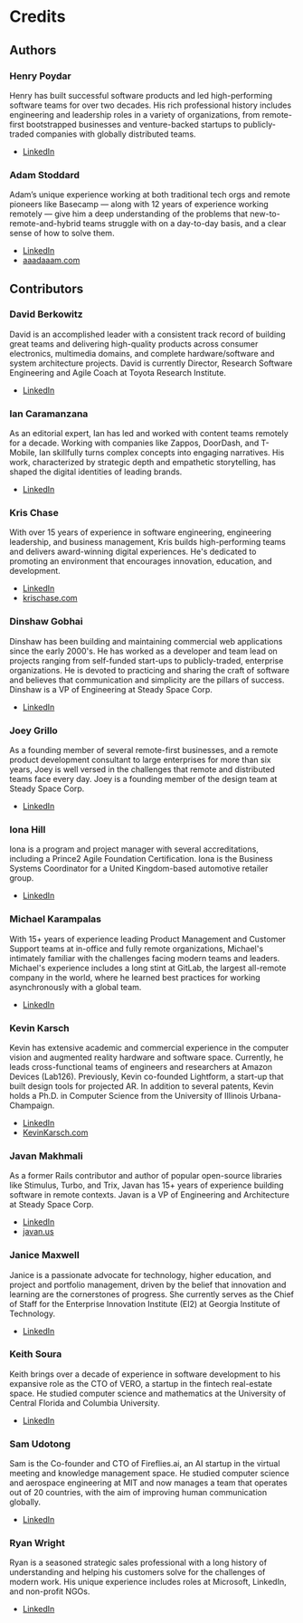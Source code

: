 # Credits

## Authors

### Henry Poydar

Henry has built successful software products and led high-performing software teams for over two decades. His rich professional history includes engineering and leadership roles in a variety of organizations, from remote-first bootstrapped businesses and venture-backed startups to publicly-traded companies with globally distributed teams.

- [LinkedIn](https://www.linkedin.com/in/henrypoydar/)

### Adam Stoddard

Adam’s unique experience working at both traditional tech orgs and remote pioneers like Basecamp — along with 12 years of experience working remotely — give him a deep understanding of the problems that new-to-remote-and-hybrid teams struggle with on a day-to-day basis, and a clear sense of how to solve them.

- [LinkedIn](https://www.linkedin.com/in/aaadaaam/)
- [aaadaaam.com](https://aaadaaam.com/)

## Contributors

### David Berkowitz

David is an accomplished leader with a consistent track record of building great teams and delivering high-quality products across consumer electronics, multimedia domains, and complete hardware/software and system architecture projects. David is currently Director, Research Software Engineering and Agile Coach at Toyota Research Institute.

- [LinkedIn](https://www.linkedin.com/in/davidberkowitz/)

### Ian Caramanzana

As an editorial expert, Ian has led and worked with content teams remotely for a decade. Working with companies like Zappos, DoorDash, and T-Mobile, Ian skillfully turns complex concepts into engaging narratives. His work, characterized by strategic depth and empathetic storytelling, has shaped the digital identities of leading brands.

- [LinkedIn](https://www.linkedin.com/in/ian-caramanzana-6a809a14a/)

### Kris Chase

With over 15 years of experience in software engineering, engineering leadership, and business management, Kris builds high-performing teams and delivers award-winning digital experiences. He's dedicated to promoting an environment that encourages innovation, education, and development.

- [LinkedIn](https://www.linkedin.com/in/krisrchase/)
- [krischase.com](https://krischase.com)

### Dinshaw Gobhai

Dinshaw has been building and maintaining commercial web applications since the early 2000's. He has worked as a developer and team lead on projects ranging from self-funded start-ups to publicly-traded, enterprise organizations. He is devoted to practicing and sharing the craft of software and believes that communication and simplicity are the pillars of success. Dinshaw is a VP of Engineering at Steady Space Corp.

- [LinkedIn](https://www.linkedin.com/in/dinshaw/)

### Joey Grillo

As a founding member of several remote-first businesses, and a remote product development consultant to large enterprises for more than six years, Joey is well versed in the challenges that remote and distributed teams face every day. Joey is a founding member of the design team at Steady Space Corp.

- [LinkedIn](https://www.linkedin.com/in/joeygrillo/)

### Iona Hill

Iona is a program and project manager with several accreditations, including a Prince2 Agile Foundation Certification. Iona is the Business Systems Coordinator for a United Kingdom-based automotive retailer group.

- [LinkedIn](https://www.linkedin.com/in/ionazahrahill/)

### Michael Karampalas

With 15+ years of experience leading Product Management and Customer Support teams at in-office and fully remote organizations, Michael's intimately familiar with the challenges facing modern teams and leaders. Michael's experience includes a long stint at GitLab, the largest all-remote company in the world, where he learned best practices for working asynchronously with a global team.

- [LinkedIn](https://www.linkedin.com/in/mkarampalas/)

### Kevin Karsch

Kevin has extensive academic and commercial experience in the computer vision and augmented reality hardware and software space. Currently, he leads cross-functional teams of engineers and researchers at Amazon Devices (Lab126). Previously, Kevin co-founded Lightform, a start-up that built design tools for projected AR. In addition to several patents, Kevin holds a Ph.D. in Computer Science from the University of Illinois Urbana-Champaign.

- [LinkedIn](https://www.linkedin.com/in/kevinkarsch/)
- [KevinKarsch.com](https://www.kevinkarsch.com/)


### Javan Makhmali

As a former Rails contributor and author of popular open-source libraries like Stimulus, Turbo, and Trix, Javan has 15+ years of experience building software in remote contexts. Javan is a VP of Engineering and Architecture at Steady Space Corp.

- [LinkedIn](https://www.linkedin.com/in/javan-makhmali/)
- [javan.us](https://javan.us/)

### Janice Maxwell

Janice is a passionate advocate for technology, higher education, and project and portfolio management, driven by the belief that innovation and learning are the cornerstones of progress. She currently serves as the Chief of Staff for the Enterprise Innovation Institute (EI2) at Georgia Institute of Technology.

- [LinkedIn](https://www.linkedin.com/in/janicemaxwell/)

### Keith Soura

Keith brings over a decade of experience in software development to his expansive role as the CTO of VERO, a startup in the fintech real-estate space. He studied computer science and mathematics at the University of Central Florida and Columbia University.

- [LinkedIn](https://www.linkedin.com/in/kwsoura/)

### Sam Udotong

Sam is the Co-founder and CTO of Fireflies.ai, an AI startup in the virtual meeting and knowledge management space. He studied computer science and aerospace engineering at MIT and now manages a team that operates out of 20 countries, with the aim of improving human communication globally.

- [LinkedIn](https://www.linkedin.com/in/sudotong/)

### Ryan Wright

Ryan is a seasoned strategic sales professional with a long history of understanding and helping his customers solve for the challenges of modern work. His unique experience includes roles at Microsoft, LinkedIn, and non-profit NGOs.

- [LinkedIn](https://www.linkedin.com/in/ryanarthurwright/)
